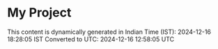 # My Project

This content is dynamically generated in Indian Time (IST): 2024-12-16 18:28:05 IST
Converted to UTC: 2024-12-16 12:58:05 UTC
